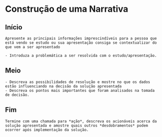 # Construção de uma Narrativa

## Início
    Apresente as principais informações imprescindíveis para a pessoa que está vendo se estudo ou sua apresentação consiga se contextualizar do que vem a ser apresentado

    - Introduza a problemática a ser resolvida com o estudo/apresentação.

## Meio
    - Descreva as possibilidades de resolução e mostre no que os dados estão influenciando na decisão da solução apresentada
    - Descreva os pontos mais importantes que foram analisados na tomada de decisão. 


## Fim
    Termine com uma chamada para *ação*, descreva os acionáveis acerca da solução apresentada e amostre quais outros *desdobramentos* podem ocorrer após implementação da solução.            
